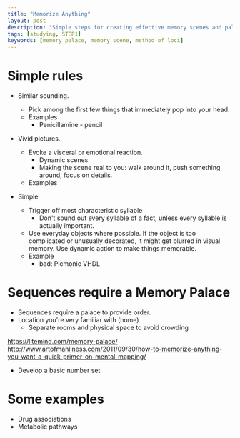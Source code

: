 ```yaml
---
title: "Memorize Anything"
layout: post
description: "Simple steps for creating effective memory scenes and palaces to memorize anything."
tags: [studying, STEP1]
keywords: [memory palace, memory scene, method of loci]
---
```


# Simple rules

* Similar sounding.
  * Pick among the first few things that immediately pop into your head.
  * Examples
    * Penicillamine - pencil

* Vivid pictures.
  * Evoke a visceral or emotional reaction.
    * Dynamic scenes
    * Making the scene real to you: walk around it, push something around,
      focus on details.
  * Examples

* Simple
  * Trigger off most characteristic syllable
    * Don't sound out every syllable of a fact, unless every syllable is
      actually important.
  * Use everyday objects where possible.  If the object is too complicated or
    unusually decorated, it might get blurred in visual memory.  Use dynamic
    action to make things memorable.
  * Example
    * bad: Picmonic VHDL

# Sequences require a Memory Palace

* Sequences require a palace to provide order.
* Location you're very familiar with (home)
  * Separate rooms and physical space to avoid crowding

https://litemind.com/memory-palace/
http://www.artofmanliness.com/2011/09/30/how-to-memorize-anything-you-want-a-quick-primer-on-mental-mapping/

* Develop a basic number set



# Some examples

* Drug associations
* Metabolic pathways
